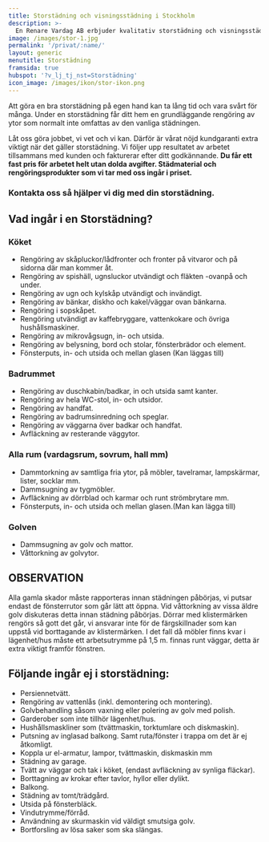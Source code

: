 ```yaml
---
title: Storstädning och visningsstädning i Stockholm
description: >-
  En Renare Vardag AB erbjuder kvalitativ storstädning och visningsstädning för privatpersoner i Storstockholm till ett rimligt pris.
image: /images/stor-1.jpg
permalink: '/privat/:name/'
layout: generic
menutitle: Storstädning
framsida: true
hubspot: '?v_lj_tj_nst=Storstädning'
icon_image: /images/ikon/stor-ikon.png
---
```


Att göra en bra storstädning på egen hand kan ta lång tid och vara svårt för många. Under en storstädning får ditt hem en grundläggande rengöring av ytor som normalt inte omfattas av den vanliga städningen.

Låt oss göra jobbet, vi vet och vi kan. Därför är vårat nöjd kundgaranti extra viktigt när det gäller storstädning. Vi följer upp resultatet av arbetet tillsammans med kunden och fakturerar efter ditt godkännande. **Du får ett fast pris för arbetet helt utan dolda avgifter. Städmaterial och rengöringsprodukter som vi tar med oss ingår i priset.**

### Kontakta oss så hjälper vi dig med din storstädning.

## Vad ingår i en Storstädning?

### Köket

* Rengöring av skåpluckor/lådfronter och fronter på vitvaror och på sidorna där man kommer åt.
* Rengöring av spishäll, ugnsluckor utvändigt och fläkten -ovanpå och under.
* Rengöring av ugn och kylskåp utvändigt och invändigt.
* Rengöring av bänkar, diskho och kakel/väggar ovan bänkarna.
* Rengöring i sopskåpet.
* Rengöring utvändigt av kaffebryggare, vattenkokare och övriga hushållsmaskiner.
* Rengöring av mikrovågsugn, in- och utsida.
* Rengöring av belysning, bord och stolar, fönsterbrädor och element.
* Fönsterputs, in- och utsida och mellan glasen (Kan läggas till)

### Badrummet

* Rengöring av duschkabin/badkar, in och utsida samt kanter.
* Rengöring av hela WC-stol, in- och utsidor.
* Rengöring av handfat.
* Rengöring av badrumsinredning och speglar.
* Rengöring av väggarna över badkar och handfat.
* Avfläckning av resterande väggytor.

### Alla rum (vardagsrum, sovrum, hall mm)

* Dammtorkning av samtliga fria ytor, på möbler, tavelramar, lampskärmar, lister, socklar mm.
* Dammsugning av tygmöbler.
* Avfläckning av dörrblad och karmar och runt strömbrytare mm.
* Fönsterputs, in- och utsida och mellan glasen.(Man kan lägga till)

### Golven

* Dammsugning av golv och mattor.
* Våttorkning av golvytor.

## OBSERVATION

Alla gamla skador måste rapporteras innan städningen påbörjas, vi putsar endast de fönsterrutor som går lätt att öppna. Vid våttorkning av vissa äldre golv diskuteras detta innan städning påbörjas. Dörrar med klistermärken rengörs så gott det går, vi ansvarar inte för de färgskillnader som kan uppstå vid borttagande av klistermärken. I det fall då möbler finns kvar i lägenhet/hus måste ett arbetsutrymme på 1,5 m. finnas runt väggar, detta är extra viktigt framför fönstren.

## Följande ingår ej i storstädning:

* Persiennetvätt.
* Rengöring av vattenlås (inkl. demontering och montering).
* Golvbehandling såsom vaxning eller polering av golv med polish.
* Garderober som inte tillhör lägenhet/hus.
* Hushållsmaskliner som (tvättmaskin, torktumlare och diskmaskin).
* Putsning av inglasad balkong. Samt ruta/fönster i trappa om det är ej åtkomligt.
* Koppla ur el-armatur, lampor, tvättmaskin, diskmaskin mm
* Städning av garage.
* Tvätt av väggar och tak i köket, (endast avfläckning av synliga fläckar).
* Borttagning av krokar efter tavlor, hyllor eller dylikt.
* Balkong.
* Städning av tomt/trädgård.
* Utsida på fönsterbläck.
* Vindutrymme/förråd.
* Användning av skurmaskin vid väldigt smutsiga golv.
* Bortforsling av lösa saker som ska slängas.

